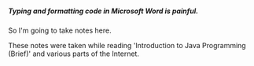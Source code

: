 ##### Typing and formatting code in Microsoft Word is painful.

So I'm going to take notes here.

These notes were taken while reading 'Introduction to Java Programming (Brief)' and various parts of the Internet.
